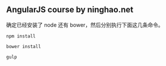## AngularJS course by ninghao.net

确定已经安装了 node 还有 bower，然后分别执行下面这几条命令。

```
npm install
```
```
bower install
```
```
gulp
```
